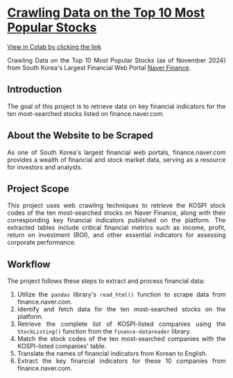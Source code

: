 # <a href="https://colab.research.google.com/drive/1zyrccgZwTn0XQYH9eMH5AzLfCrUXjiu_?usp=sharing" target="_blank">Crawling Data on the Top 10 Most Popular Stocks</a>
<a href="https://colab.research.google.com/drive/1zyrccgZwTn0XQYH9eMH5AzLfCrUXjiu_?usp=sharing" target="_blank">View in Colab by clicking the link</a>

<p style="text-align: justify;">Crawling Data on the Top 10 Most Popular Stocks (as of November 2024) from South Korea's Largest Financial Web Portal <a href="https://finance.naver.com/">Naver Finance</a>.</p>

## **Introduction**
<p style="text-align: justify;">The goal of this project is to retrieve data on key financial indicators for the ten most-searched stocks listed on finance.naver.com.</p>

## **About the Website to be Scraped**
<p style="text-align: justify;">As one of South Korea's largest financial web portals, finance.naver.com provides a wealth of financial and stock market data, serving as a resource for investors and analysts.</p>

## **Project Scope**
<p style="text-align: justify;">This project uses web crawling techniques to retrieve the KOSPI stock codes of the ten most-searched stocks on Naver Finance, along with their corresponding key financial indicators published on the platform. The extracted tables include critical financial metrics such as income, profit, return on investment (ROI), and other essential indicators for assessing corporate performance.</p>

## **Workflow**
<p style="text-align: justify;">The project follows these steps to extract and process financial data:</p>
<ol style="text-align: justify;">
  <li>Utilize the <code>pandas</code> library's <code>read_html()</code> function to scrape data from finance.naver.com.</li>
  <li>Identify and fetch data for the ten most-searched stocks on the platform.</li>
  <li>Retrieve the complete list of KOSPI-listed companies using the <code>StockListing()</code> function from the <code>finance-datareader</code> library.</li>
  <li>Match the stock codes of the ten most-searched companies with the KOSPI-listed companies' table.</li>
  <li>Translate the names of financial indicators from Korean to English.</li>
  <li>Extract the key financial indicators for these 10 companies from finance.naver.com.</li>
</ol>
